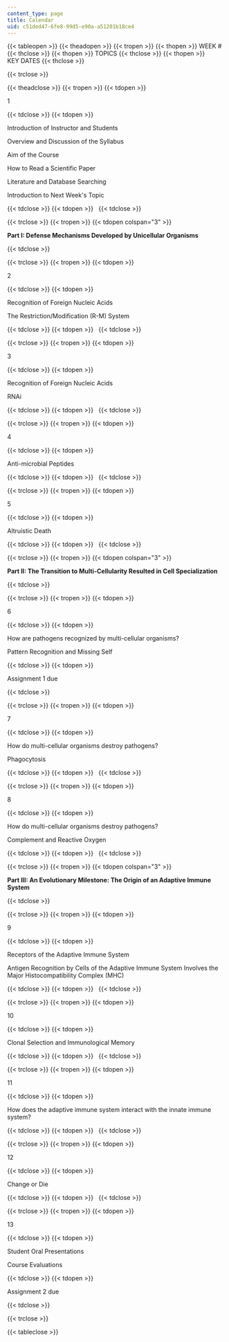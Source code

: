 ```yaml
---
content_type: page
title: Calendar
uid: c51ded47-6fe8-99d5-e90a-a51201b18ce4
---
```


{{< tableopen >}}
{{< theadopen >}}
{{< tropen >}}
{{< thopen >}}
WEEK #
{{< thclose >}}
{{< thopen >}}
TOPICS
{{< thclose >}}
{{< thopen >}}
KEY DATES
{{< thclose >}}

{{< trclose >}}

{{< theadclose >}}
{{< tropen >}}
{{< tdopen >}}


1


{{< tdclose >}}
{{< tdopen >}}


Introduction of Instructor and Students

Overview and Discussion of the Syllabus

Aim of the Course

How to Read a Scientific Paper

Literature and Database Searching

Introduction to Next Week's Topic


{{< tdclose >}}
{{< tdopen >}}
 
{{< tdclose >}}

{{< trclose >}}
{{< tropen >}}
{{< tdopen colspan="3" >}}


**Part I: Defense Mechanisms Developed by Unicellular Organisms**


{{< tdclose >}}

{{< trclose >}}
{{< tropen >}}
{{< tdopen >}}


2


{{< tdclose >}}
{{< tdopen >}}


Recognition of Foreign Nucleic Acids

The Restriction/Modification (R-M) System


{{< tdclose >}}
{{< tdopen >}}
 
{{< tdclose >}}

{{< trclose >}}
{{< tropen >}}
{{< tdopen >}}


3


{{< tdclose >}}
{{< tdopen >}}


Recognition of Foreign Nucleic Acids

RNAi


{{< tdclose >}}
{{< tdopen >}}
 
{{< tdclose >}}

{{< trclose >}}
{{< tropen >}}
{{< tdopen >}}


4


{{< tdclose >}}
{{< tdopen >}}


Anti-microbial Peptides


{{< tdclose >}}
{{< tdopen >}}
 
{{< tdclose >}}

{{< trclose >}}
{{< tropen >}}
{{< tdopen >}}


5


{{< tdclose >}}
{{< tdopen >}}


Altruistic Death


{{< tdclose >}}
{{< tdopen >}}
 
{{< tdclose >}}

{{< trclose >}}
{{< tropen >}}
{{< tdopen colspan="3" >}}


**Part II: The Transition to Multi-Cellularity Resulted in Cell Specialization**


{{< tdclose >}}

{{< trclose >}}
{{< tropen >}}
{{< tdopen >}}


6


{{< tdclose >}}
{{< tdopen >}}


How are pathogens recognized by multi-cellular organisms?

Pattern Recognition and Missing Self


{{< tdclose >}}
{{< tdopen >}}


Assignment 1 due


{{< tdclose >}}

{{< trclose >}}
{{< tropen >}}
{{< tdopen >}}


7


{{< tdclose >}}
{{< tdopen >}}


How do multi-cellular organisms destroy pathogens?

Phagocytosis


{{< tdclose >}}
{{< tdopen >}}
 
{{< tdclose >}}

{{< trclose >}}
{{< tropen >}}
{{< tdopen >}}


8


{{< tdclose >}}
{{< tdopen >}}


How do multi-cellular organisms destroy pathogens?

Complement and Reactive Oxygen


{{< tdclose >}}
{{< tdopen >}}
 
{{< tdclose >}}

{{< trclose >}}
{{< tropen >}}
{{< tdopen colspan="3" >}}


**Part III: An Evolutionary Milestone: The Origin of an Adaptive Immune System**


{{< tdclose >}}

{{< trclose >}}
{{< tropen >}}
{{< tdopen >}}


9


{{< tdclose >}}
{{< tdopen >}}


Receptors of the Adaptive Immune System

Antigen Recognition by Cells of the Adaptive Immune System Involves the Major Histocompatibility Complex (MHC)


{{< tdclose >}}
{{< tdopen >}}
 
{{< tdclose >}}

{{< trclose >}}
{{< tropen >}}
{{< tdopen >}}


10


{{< tdclose >}}
{{< tdopen >}}


Clonal Selection and Immunological Memory


{{< tdclose >}}
{{< tdopen >}}
 
{{< tdclose >}}

{{< trclose >}}
{{< tropen >}}
{{< tdopen >}}


11


{{< tdclose >}}
{{< tdopen >}}


How does the adaptive immune system interact with the innate immune system?


{{< tdclose >}}
{{< tdopen >}}
 
{{< tdclose >}}

{{< trclose >}}
{{< tropen >}}
{{< tdopen >}}


12


{{< tdclose >}}
{{< tdopen >}}


Change or Die


{{< tdclose >}}
{{< tdopen >}}
 
{{< tdclose >}}

{{< trclose >}}
{{< tropen >}}
{{< tdopen >}}


13


{{< tdclose >}}
{{< tdopen >}}


Student Oral Presentations

Course Evaluations


{{< tdclose >}}
{{< tdopen >}}


Assignment 2 due


{{< tdclose >}}

{{< trclose >}}

{{< tableclose >}}